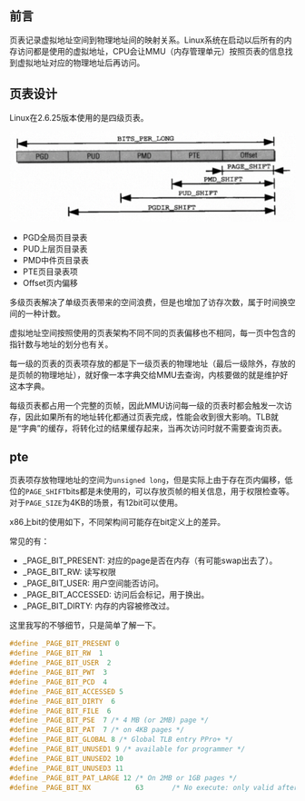 <!-- # 页表 -->
## 前言

页表记录虚拟地址空间到物理地址间的映射关系。Linux系统在启动以后所有的内存访问都是使用的虚拟地址，CPU会让MMU（内存管理单元）按照页表的信息找到虚拟地址对应的物理地址后再访问。

## 页表设计

Linux在2.6.25版本使用的是四级页表。

![Alt text](../imgs/image.png)

- PGD全局页目录表
- PUD上层页目录表
- PMD中件页目录表
- PTE页目录表项
- Offset页内偏移

多级页表解决了单级页表带来的空间浪费，但是也增加了访存次数，属于时间换空间的一种计数。

虚拟地址空间按照使用的页表架构不同不同的页表偏移也不相同，每一页中包含的指针数与地址的划分也有关。

每一级的页表的页表项存放的都是下一级页表的物理地址（最后一级除外，存放的是页帧的物理地址），就好像一本字典交给MMU去查询，内核要做的就是维护好这本字典。

每级页表都占用一个完整的页帧，因此MMU访问每一级的页表时都会触发一次访存，因此如果所有的地址转化都通过页表完成，性能会收到很大影响。TLB就是“字典”的缓存，将转化过的结果缓存起来，当再次访问时就不需要查询页表。

## pte

页表项存放物理地址的空间为`unsigned long`，但是实际上由于存在页内偏移，低位的`PAGE_SHIFT`bits都是未使用的，可以存放页帧的相关信息，用于权限检查等。对于`PAGE_SIZE`为4KB的场景，有12bit可以使用。

x86上bit的使用如下，不同架构间可能存在bit定义上的差异。

常见的有：

- _PAGE_BIT_PRESENT: 对应的page是否在内存（有可能swap出去了）。
- _PAGE_BIT_RW: 读写权限
- _PAGE_BIT_USER: 用户空间能否访问。
- _PAGE_BIT_ACCESSED: 访问后会标记，用于换出。
- _PAGE_BIT_DIRTY: 内存的内容被修改过。

这里我写的不够细节，只是简单了解一下。
  
```c
#define _PAGE_BIT_PRESENT 0
#define _PAGE_BIT_RW  1
#define _PAGE_BIT_USER  2
#define _PAGE_BIT_PWT  3
#define _PAGE_BIT_PCD  4
#define _PAGE_BIT_ACCESSED 5
#define _PAGE_BIT_DIRTY  6
#define _PAGE_BIT_FILE  6
#define _PAGE_BIT_PSE  7 /* 4 MB (or 2MB) page */
#define _PAGE_BIT_PAT  7 /* on 4KB pages */
#define _PAGE_BIT_GLOBAL 8 /* Global TLB entry PPro+ */
#define _PAGE_BIT_UNUSED1 9 /* available for programmer */
#define _PAGE_BIT_UNUSED2 10
#define _PAGE_BIT_UNUSED3 11
#define _PAGE_BIT_PAT_LARGE 12 /* On 2MB or 1GB pages */
#define _PAGE_BIT_NX           63       /* No execute: only valid after cpuid check 
```
